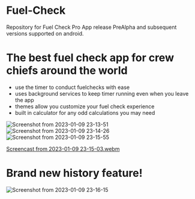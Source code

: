 # Fuel-Check
Repository for Fuel Check Pro App release PreAlpha and subsequent versions supported on android.

# The best fuel check app for crew chiefs around the world
- use the timer to conduct fuelchecks with ease
- uses background services to keep timer running even when you leave the app
- themes allow you customize your fuel check experience
- built in calculator for any odd calculations you may need

![Screenshot from 2023-01-09 23-13-51](https://user-images.githubusercontent.com/99012095/211460780-8a252266-2b0d-4198-bc6a-462a595ab758.png)
![Screenshot from 2023-01-09 23-14-26](https://user-images.githubusercontent.com/99012095/211460784-069dbda8-e724-4e12-9604-da5e81cd5f44.png)
![Screenshot from 2023-01-09 23-15-55](https://user-images.githubusercontent.com/99012095/211460796-ea31aa12-418a-4c46-ac67-fc8ae2a7895d.png)

[Screencast from 2023-01-09 23-15-03.webm](https://user-images.githubusercontent.com/99012095/211460935-24f25875-26b9-4d26-b9d3-9fadd922f910.webm)



# Brand new history feature!
![Screenshot from 2023-01-09 23-16-15](https://user-images.githubusercontent.com/99012095/211460801-fb0b3b1b-ac1e-496d-bd00-7dceca5280c4.png)
